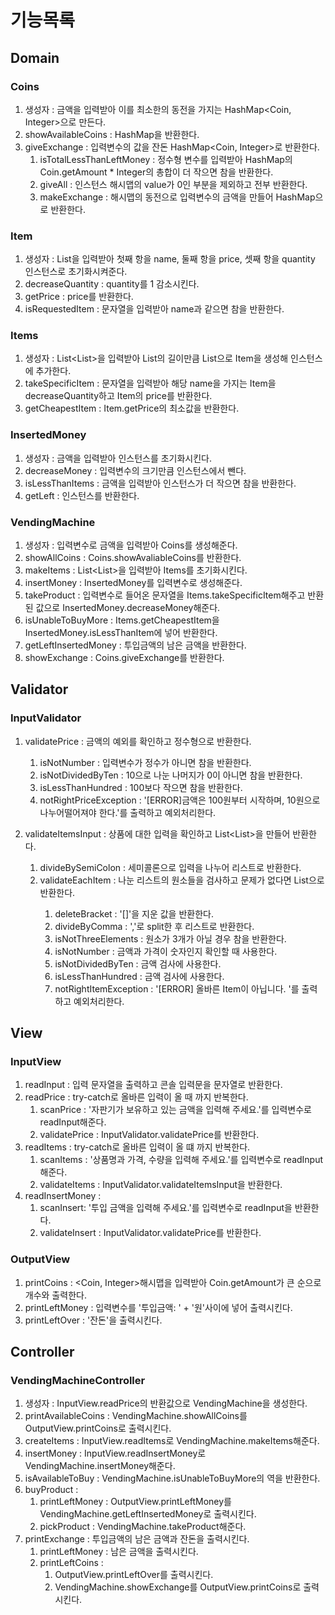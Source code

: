 # 기능목록

## Domain
### Coins
1. 생성자 : 금액을 입력받아 이를 최소한의 동전을 가지는 HashMap<Coin, Integer>으로 만든다.
2. showAvailableCoins : HashMap을 반환한다. 
3. giveExchange : 입력변수의 값을 잔돈 HashMap<Coin, Integer>로 반환한다.
   1. isTotalLessThanLeftMoney : 정수형 변수를 입력받아 HashMap의 Coin.getAmount * Integer의 총합이 더 작으면 참을 반환한다.
   2. giveAll : 인스턴스 해시맵의 value가 0인 부분을 제외하고 전부 반환한다. 
   3. makeExchange : 해시맵의 동전으로 입력변수의 금액을 만들어 HashMap으로 반환한다. 

### Item
1. 생성자 : List<String>을 입력받아 첫째 항을 name, 둘째 항을 price, 셋째 항을 quantity 인스턴스로 초기화시켜준다. 
2. decreaseQuantity : quantity를 1 감소시킨다. 
3. getPrice : price를 반환한다. 
4. isRequestedItem : 문자열을 입력받아 name과 같으면 참을 반환한다.

### Items
1. 생성자 : List<List<String>>을 입력받아 List의 길이만큼 List<String>으로 Item을 생성해 인스턴스에 추가한다. 
2. takeSpecificItem : 문자열을 입력받아 해당 name을 가지는 Item을 decreaseQuantity하고 Item의 price를 반환한다. 
3. getCheapestItem : Item.getPrice의 최소값을 반환한다. 

### InsertedMoney
1. 생성자 : 금액을 입력받아 인스턴스를 초기화시킨다. 
2. decreaseMoney : 입력변수의 크기만큼 인스턴스에서 뺀다. 
3. isLessThanItems : 금액을 입력받아 인스턴스가 더 작으면 참을 반환한다. 
4. getLeft : 인스턴스를 반환한다. 

### VendingMachine
1. 생성자 : 입력변수로 금액을 입력받아 Coins를 생성해준다. 
2. showAllCoins : Coins.showAvaliableCoins를 반환한다. 
3. makeItems : List<List<String>>을 입력받아 Items를 초기화시킨다. 
4. insertMoney : InsertedMoney를 입력변수로 생성해준다. 
5. takeProduct : 입력변수로 들어온 문자열을 Items.takeSpecificItem해주고 반환된 값으로 InsertedMoney.decreaseMoney해준다. 
6. isUnableToBuyMore : Items.getCheapestItem을 InsertedMoney.isLessThanItem에 넣어 반환한다. 
7. getLeftInsertedMoney : 투입금액의 남은 금액을 반환한다. 
8. showExchange : Coins.giveExchange를 반환한다.

## Validator
### InputValidator
1. validatePrice : 금액의 예외를 확인하고 정수형으로 반환한다. 
   1. isNotNumber : 입력변수가 정수가 아니면 참을 반환한다. 
   2. isNotDividedByTen : 10으로 나눈 나머지가 0이 아니면 참을 반환한다. 
   3. isLessThanHundred : 100보다 작으면 참을 반환한다. 
   4. notRightPriceException : '[ERROR]금액은 100원부터 시작하며, 10원으로 나누어떨어져야 한다.'를 출력하고 예외처리한다.

2. validateItemsInput : 상품에 대한 입력을 확인하고 List<List<String>>을 만들어 반환한다. 
   1. divideBySemiColon : 세미콜론으로 입력을 나누어 리스트로 반환한다. 
   2. validateEachItem : 나눈 리스트의 원소들을 검사하고 문제가 없다면 List<String>으로 반환한다. 
      1. deleteBracket : '[]'을 지운 값을 반환한다. 
      2. divideByComma : ','로 split한 후 리스트로 반환한다. 
      3. isNotThreeElements : 원소가 3개가 아닐 경우 참을 반환한다. 
      4. isNotNumber : 금액과 가격이 숫자인지 확인할 때 사용한다. 
      5. isNotDividedByTen : 금액 검사에 사용한다. 
      6. isLessThanHundred : 금액 검사에 사용한다. 
      7. notRightItemException : '[ERROR] 올바른 Item이 아닙니다. '를 출력하고 예외처리한다.

## View
### InputView
1. readInput : 입력 문자열을 출력하고 콘솔 입력문을 문자열로 반환한다. 
2. readPrice : try-catch로 올바른 입력이 올 때 까지 반복한다. 
   1. scanPrice : '자판기가 보유하고 있는 금액을 입력해 주세요.'를 입력변수로 readInput해준다. 
   2. validatePrice : InputValidator.validatePrice를 반환한다. 
3. readItems : try-catch로 올바른 입력이 올 떄 까지 반복한다.
   1. scanItems : '상품명과 가격, 수량을 입력해 주세요.'를 입력변수로 readInput해준다. 
   2. validateItems : InputValidator.validateItemsInput을 반환한다.
4. readInsertMoney : 
   1. scanInsert: '투입 금액을 입력해 주세요.'를 입력변수로 readInput을 반환한다. 
   2. validateInsert : InputValidator.validatePrice를 반환한다. 

### OutputView
1. printCoins : <Coin, Integer>해시맵을 입력받아 Coin.getAmount가 큰 순으로 개수와 출력한다. 
2. printLeftMoney : 입력변수를 '투입금액: ' + '원'사이에 넣어 출력시킨다. 
3. printLeftOver : '잔돈'을 출력시킨다. 

## Controller
### VendingMachineController
1. 생성자 : InputView.readPrice의 반환값으로 VendingMachine을 생성한다. 
2. printAvailableCoins : VendingMachine.showAllCoins를 OutputView.printCoins로 출력시킨다. 
3. createItems : InputView.readItems로 VendingMachine.makeItems해준다. 
4. insertMoney : InputView.readInsertMoney로 VendingMachine.insertMoney해준다.
5. isAvailableToBuy : VendingMachine.isUnableToBuyMore의 역을 반환한다. 
6. buyProduct : 
   1. printLeftMoney : OutputView.printLeftMoney를 VendingMachine.getLeftInsertedMoney로 출력시킨다. 
   2. pickProduct : VendingMachine.takeProduct해준다. 
7. printExchange : 투입금액의 남은 금액과 잔돈을 출력시킨다. 
   1. printLeftMoney : 남은 금액을 출력시킨다. 
   2. printLeftCoins : 
      1. OutputView.printLeftOver를 출력시킨다. 
      2. VendingMachine.showExchange를 OutputView.printCoins로 출력시킨다. 